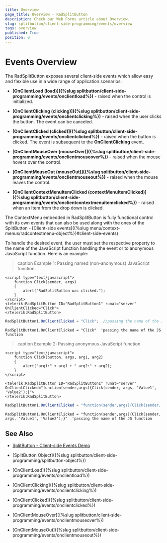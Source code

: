 ```yaml
---
title: Overview
page_title: Overview - RadSplitButton
description: Check our Web Forms article about Overview.
slug: splitbutton/client-side-programming/events/overview
tags: overview
published: True
position: 0
---
```


# Events Overview

The RadSplitButton exposes several client-side events which allow easy and flexible use in a wide range of application scenarios:

* **[OnClientLoad (load)]({%slug splitbutton/client-side-programming/events/onclientload%})** - raised when the control is initialized.

* **[OnClientClicking (clicking)]({%slug splitbutton/client-side-programming/events/onclientclicking%})** - raised when the user clicks the button. The event can be canceled.

* **[OnClientClicked (clicked)]({%slug splitbutton/client-side-programming/events/onclientclicked%})** - raised when the button is clicked. The event is subsequent to the **OnClientClicking** event.

* **[OnClientMouseOver (mouseOver)]({%slug splitbutton/client-side-programming/events/onclientmouseover%})** - raised when the mouse hovers over the control.

* **[OnClientMouseOut (mouseOut)]({%slug splitbutton/client-side-programming/events/onclientmouseout%})** - raised when the mouse leaves the control.

* **[OnClientContextMenuItemClicked (contextMenuItemClicked)]({%slug splitbutton/client-side-programming/events/onclientcontextmenuitemclicked%})** - raised when an Item from the drop down is clicked.

The ContextMenu embedded in RadSplitButton is fully functional control with its own events that can also be used along with the ones of the SplitButton - [Client-side events]({%slug menu/context-menus/radcontextmenu-object%}}#client-side-events)

To handle the desired event, the user must set the respective property to the name of the JavaScript function handling the event or to anonymous JavaScript function. Here is an example:

>caption Example 1: Passing named (non-anonymous) JavaScript function.

````ASP.NET
<script type="text/javascript">
	function Click(sender, args)
	{
		alert("RadSplitButton was clicked.");
	}
</script>
<telerik:RadSplitButton ID="RadSplitButton1" runat="server" OnClientClicked="Click">
</telerik:RadSplitButton>
````

````C#
RadSplitButton1.OnClientClicked = "Click";  //passing the name of the JS function
````
````VB
RadSplitButton1.OnClientClicked = "Click"  'passing the name of the JS function
````


>caption Example 2: Passing anonymous JavaScript function.

````ASP.NET
<script type="text/javascript">
	function Click(button, args, arg1, arg2)
	{
		alert("arg1:" + arg1 + " arg2:" + arg2);
	}
</script>

<telerik:RadSplitButton ID="RadSplitButton1" runat="server" OnClientClicked="function(sender,args){Click(sender, args, 'Value1', 'Value2');}">
</telerik:RadSplitButton>
````

````C#
RadSplitButton1.OnClientClicked = "function(sender,args){Click(sender, args, 'Value1', 'Value2');}"; //passing the name of the JS function
````
````VB
RadSplitButton1.OnClientClicked = "function(sender,args){Click(sender, args, 'Value1', 'Value2');}"  'passing the name of the JS function
````

## See Also

 * [SplitButton - Client-side Events Demo](https://demos.telerik.com/aspnet-ajax/splitbutton/client-side-api/client-side-events/defaultcs.aspx)
 
 * [SplitButton Object]({%slug splitbutton/client-side-programming/splitbutton-object%})
 
 * [OnClientLoad]({%slug splitbutton/client-side-programming/events/onclientload%})
 
 * [OnClientClicking]({%slug splitbutton/client-side-programming/events/onclientclicking%})
 
 * [OnClientClicked]({%slug splitbutton/client-side-programming/events/onclientclicked%})
 
 * [OnClientMouseOver]({%slug splitbutton/client-side-programming/events/onclientmouseover%})
 
 * [OnClientMouseOut]({%slug splitbutton/client-side-programming/events/onclientmouseout%})



